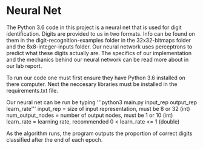 # Neural Net

The Python 3.6 code in this project is a neural net that is used for digit identification. Digits are provided to us in two formats. Info can be found on them in the digit-recognition-examples folder in the 32x32-bitmaps folder and the 8x8-integer-inputs folder. Our neural network uses perceptrons to predict what these digits actually are. The specifics of our implementation and the mechanics behind our neural network can be read more about in our lab report.

To run our code one must first ensure they have Python 3.6 installed on there computer. Next the neccesary libraries must be installed in the requirements.txt file. 

Our neural net can be run be typing '''python3 main.py input_rep output_rep learn_rate'''
input_rep = size of input representation, must be 8 or 32 (int)
num_output_nodes = number of output nodes, must be 1 or 10 (int)
learn_rate = learning rate, recommended 0 < learn_rate <= 1 (double)

As the algorithm runs, the program outputs the proportion of correct digits classified after the end of each epoch.

